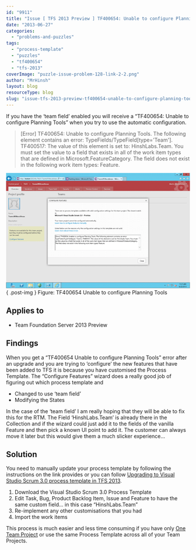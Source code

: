 ```yaml
---
id: "9911"
title: "Issue [ TFS 2013 Preview ] TF400654: Unable to configure Planning Tools"
date: "2013-06-27"
categories:
  - "problems-and-puzzles"
tags:
  - "process-template"
  - "puzzles"
  - "tf400654"
  - "tfs-2013"
coverImage: "puzzle-issue-problem-128-link-2-2.png"
author: "MrHinsh"
layout: blog
resourceType: blog
slug: "issue-tfs-2013-preview-tf400654-unable-to-configure-planning-tools"
---
```


If you have the ‘team field’ enabled you will receive a “TF400654: Unable to configure Planning Tools” when you try to use the automatic configuration.

> \[Error\] TF400654: Unable to configure Planning Tools. The following element contains an error: TypeFields/TypeField\[type='Team'\]. TF400517: The value of this element is set to: HinshLabs.Team. You must set the value to a field that exists in all of the work item types that are defined in Microsoft.FeatureCategory. The field does not exist in the following work item types: Feature.

![image](images/image40-1-1.png "image")  
{ .post-img }
Figure: TF400654 Unable to configure Planning Tools

## Applies to

- Team Foundation Server 2013 Preview

## Findings

When you get a “TF400654 Unable to configure Planning Tools” error after an upgrade and you are trying to ‘configure’ the new features that have been added to TFS it is because you have customised the Process Template. The “Configure Features” wizard does a really good job of figuring out which process template and

- Changed to use ‘team field’
- Modifying the States

In the case of the ‘team field’ I am really hoping that they will be able to fix this for the RTM. The Field ‘HinshLabs.Team’ is already there in the Collection and if the wizard could just add it to the fields of the vanilla Feature and then pick a known UI point to add it. The customer can always move it later but this would give them a much slicker experience…

## Solution

You need to manually update your process template by following the instructions on the link provides or you can follow [Upgrading to Visual Studio Scrum 3.0 process template in TFS 2013](http://nkdagility.com/upgrading-to-visual-studio-scrum-3-0-process-template-in-tfs-2013/).

1. Download the Visual Studio Scrum 3.0 Process Template
2. Edit Task, Bug, Product Backlog Item, Issue and Feature to have the same custom field… in this case “HinshLabs.Team”
3. Re-implement any other customisations that you had
4. Import the work items

This process is much easier and less time consuming if you have only [One Team Project](http://nkdagility.com/one-team-project-collection-to-rule-them-allconsolidating-team-projects/) or use the same Process Template across all of your Team Projects.
